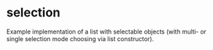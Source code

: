 # selection

Example implementation of a list with selectable objects (with multi- or single selection mode choosing via list constructor).
